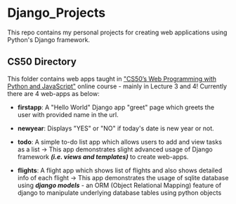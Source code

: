 # Django_Projects
This repo contains my personal projects for creating web applications using Python's Django framework.

## CS50 Directory
This folder contains web apps taught in ["CS50’s Web Programming with Python and JavaScript"](https://cs50.harvard.edu/web/2020/) online course - mainly in Lecture 3 and 4! 
Currently there are 4 web-apps as below:
- **firstapp**: A "Hello World" Django app "greet" page which greets the user with provided name in the url.  

- **newyear**: Displays "YES" or "NO" if today's date is new year or not.

- **todo**: A simple to-do list app which allows users to add and view tasks as a list -> This app demonstrates slight advanced usage of Django framework ***(i.e. views and templates)*** to create web-apps.

- **flights**: A flight app which shows list of flights and also shows detailed info of each flight -> This app demonstrates the usage of sqlite database using ***django models*** - an ORM (Object Relational Mapping) feature of django to manipulate underlying database tables using python objects
